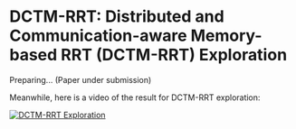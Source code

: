 # DCTM-RRT: Distributed and Communication-aware Memory-based RRT (DCTM-RRT) Exploration

Preparing...
(Paper under submission)

Meanwhile, here is a video of the result for DCTM-RRT exploration:

[![DCTM-RRT Exploration](https://img.youtube.com/vi/0KG1NSEqdGE/0.jpg)](https://www.youtube.com/watch?v=0KG1NSEqdGE "DCTM-RRT Exploration")
